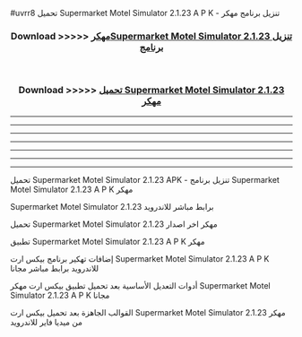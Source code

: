 #uvrr8 تحميل Supermarket Motel Simulator 2.1.23 A P K - تنزيل برنامج مهكر



<div align="center">
<h3>Download >>>>> <a href="https://runaway1.web.app/?sq=Supermarket Motel Simulator 2.1.23">مهكرSupermarket Motel Simulator 2.1.23 تنزيل برنامج</a></h3><br>

<h3>Download >>>>> <a href="https://runaway1.web.app/?sq=Supermarket Motel Simulator 2.1.23">تحميل Supermarket Motel Simulator 2.1.23 مهكر</a></h3>
</div>


----------------------------------------------------------

----------------------------------------------------------

----------------------------------------------------------

----------------------------------------------------------

----------------------------------------------------------

----------------------------------------------------------

----------------------------------------------------------

تحميل Supermarket Motel Simulator 2.1.23 APK - تنزيل برنامج Supermarket Motel Simulator 2.1.23 A P K مهكر

Supermarket Motel Simulator 2.1.23 برابط مباشر للاندرويد

تحميل Supermarket Motel Simulator 2.1.23 مهكر اخر اصدار

تطبيق Supermarket Motel Simulator 2.1.23 A P K مهكر

إضافات تهكير برنامج بيكس ارت Supermarket Motel Simulator 2.1.23 A P K للاندرويد برابط مباشر مجانا

أدوات التعديل الأساسية بعد تحميل تطبيق بيكس ارت مهكر Supermarket Motel Simulator 2.1.23 A P K مجانا

القوالب الجاهزة بعد تحميل بيكس ارت Supermarket Motel Simulator 2.1.23 مهكر من ميديا فاير للاندرويد


